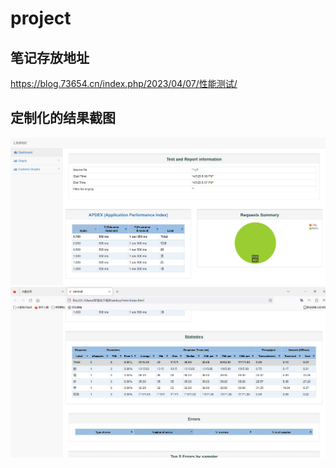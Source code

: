 # project


## 笔记存放地址
https://blog.73654.cn/index.php/2023/04/07/性能测试/
## 定制化的结果截图
![img.png](img.png)
![img_1.png](img_1.png)
